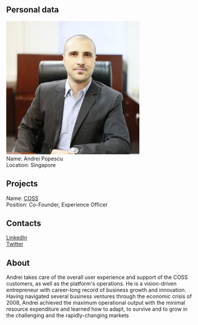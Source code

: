 ## Personal data
![ photo](photo/andrei_popescu.jpg)  
Name: Andrei Popescu    
Location: Singapore  
## Projects 
Name: [COSS](../projects/coss.md)  
Position: Co-Founder, Experience Officer 
## Contacts
[LinkedIn](https://www.linkedin.com/in/andreidragospopescu/)  
[Twitter](https://twitter.com/Andre1Popescu)  
## About
Andrei takes care of the overall user experience and support of the COSS
customers, as well as the platform's operations. He is a vision-driven
entrepreneur with career-long record of business growth and innovation. Having
navigated several business ventures through the economic crisis of 2008, Andrei
achieved the maximum operational output with the minimal resource
expenditure and learned how to adapt, to survive and to grow in the challenging
and the rapidly-changing markets
